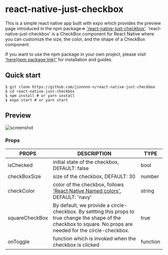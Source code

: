 # react-native-just-checkbox

This is a simple react native app built with expo which provides the preview page introduced in the npm package=> ['react-native-just-checkbox'](https://www.npmjs.com/package/react-native-just-checkbox). 'react-native-just-checkbox' is a CheckBox component for React Native where you can customize the size, the color, and the shape of a CheckBox component. 

If you want to use the npm  package in your own project, please visit ['here(npm package link)'](https://www.npmjs.com/package/react-native-just-checkbox) for installation and guides.

## Quick start
```
$ git clone https://github.com/jinnnnn-n/react-native-just-checkbox
$ cd react-native-just-checkbox
$ npm install # or yarn install
$ expo start # or yarn start
```
 ## Preview
 ![screenshot](https://i.imgur.com/ZI1esd1.png)
 
### Props
  
| PROPS | DESCRIPTION |TYPE |
| ------ | ------ |-----|
|isChecked|initial state of the checkbox, DEFAULT: false | bool|
|checkBoxSize|size of the checkbox, DEFAULT: 30|number|
|checkColor|color of the checkbox, follows ['React Native Named  colors'](https://facebook.github.io/react-native/docs/colors#named-colors "react-native"),   DEFAULT: 'navy' |string|
|squareCheckBox| By default, we provide a circle-checkbox. By settting this props to true change the shape of the checkbox to square. No props are needed for the circle-checkbox.  |true|
|onToggle|function which is invoked when the checkbox is clicked|function|

### 

